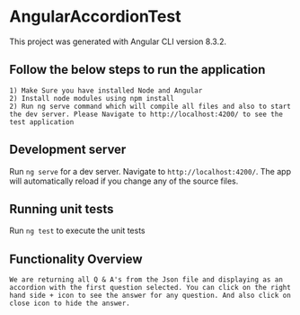 # AngularAccordionTest

This project was generated with Angular CLI version 8.3.2.

## Follow the below steps to run the application

    1) Make Sure you have installed Node and Angular 
    2) Install node modules using npm install  
    2) Run ng serve command which will compile all files and also to start the dev server. Please Navigate to http://localhost:4200/ to see the test application

## Development server

Run `ng serve` for a dev server. Navigate to `http://localhost:4200/`. The app will automatically reload if you change any of the source files.

## Running unit tests

Run `ng test` to execute the unit tests 

## Functionality Overview

    We are returning all Q & A's from the Json file and displaying as an accordion with the first question selected. You can click on the right hand side + icon to see the answer for any question. And also click on close icon to hide the answer.


